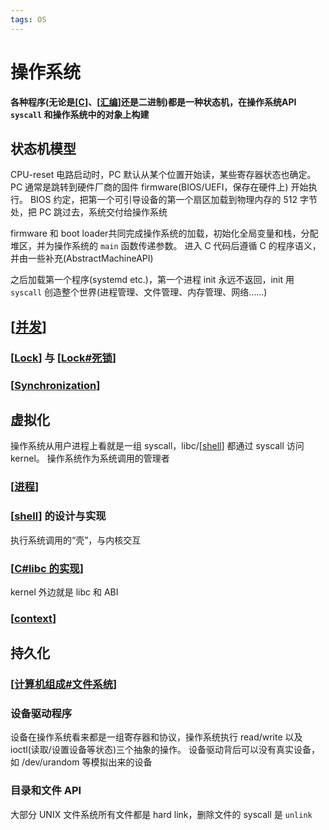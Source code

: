 ```yaml
---
tags: OS
---
```


# 操作系统

**各种程序(无论是[[C]]、[[汇编]]还是二进制)都是一种状态机，在操作系统API `syscall` 和操作系统中的对象上构建**

## 状态机模型

CPU-reset 电路启动时，PC 默认从某个位置开始读，某些寄存器状态也确定。
PC 通常是跳转到硬件厂商的固件 firmware(BIOS/UEFI，保存在硬件上) 开始执行。
BIOS 约定，把第一个可引导设备的第一个扇区加载到物理内存的 512 字节处，把 PC 跳过去，系统交付给操作系统

firmware 和 boot loader共同完成操作系统的加载，初始化全局变量和栈，分配堆区，并为操作系统的 `main` 函数传递参数。
进入 C 代码后遵循 C 的程序语义，并由一些补充(AbstractMachineAPI)

之后加载第一个程序(systemd etc.)，第一个进程 init 永远不返回，init 用 `syscall` 创造整个世界(进程管理、文件管理、内存管理、网络……)

## [[并发]]

### [[Lock]] 与 [[Lock#死锁]]

### [[Synchronization]]

## 虚拟化

操作系统从用户进程上看就是一组 syscall，libc/[[shell]] 都通过 syscall 访问 kernel。
操作系统作为系统调用的管理者

### [[进程]]

### [[shell]] 的设计与实现

执行系统调用的“壳”，与内核交互

### [[C#libc 的实现]]

kernel 外边就是 libc 和 ABI

### [[context]]

## 持久化

### [[计算机组成#文件系统]]

### 设备驱动程序

设备在操作系统看来都是一组寄存器和协议，操作系统执行 read/write 以及 ioctl(读取/设置设备等状态)三个抽象的操作。
设备驱动背后可以没有真实设备，如 /dev/urandom 等模拟出来的设备

### 目录和文件 API

大部分 UNIX 文件系统所有文件都是 hard link，删除文件的 syscall 是 `unlink`

[//begin]: # "Autogenerated link references for markdown compatibility"
[C]: ../cpp/C.md "C"
[汇编]: ../csapp/程序的结构/汇编.md "程序的机器级表示"
[并发]: ../csapp/程序的通信/并发.md "并发"
[Lock]: 并发/Lock.md "Lock"
[Lock#死锁]: 并发/Lock.md "Lock"
[Synchronization]: 并发/Synchronization.md "Synchronization"
[shell]: ../devops/shell.md "shell"
[进程]: 虚拟化/进程.md "进程"
[C#libc 的实现]: ../cpp/C.md "C"
[context]: 虚拟化/context.md "上下文切换"
[计算机组成#文件系统]: ../csapp/计算机组成/计算机组成.md "计算机组成"
[//end]: # "Autogenerated link references"
